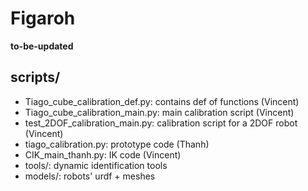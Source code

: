 # Figaroh

**to-be-updated**

## scripts/

-    Tiago_cube_calibration_def.py: contains def of functions (Vincent)
-    Tiago_cube_calibration_main.py: main calibration script (Vincent)
-    test_2DOF_calibration_main.py: calibration script for a 2DOF robot (Vincent)
-    tiago_calibration.py: prototype code (Thanh)
-    CIK_main_thanh.py: IK code (Vincent)
-    tools/: dynamic identification tools
-    models/: robots' urdf + meshes